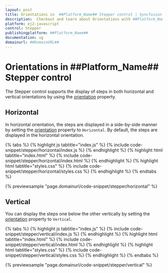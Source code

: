 ```yaml
---
layout: post
title: Orientations in  ##Platform_Name## Stepper control | Syncfusion
description:  Checkout and learn about Orientations with ##Platform_Name## Stepper control of Syncfusion Essential JS 2 and more details.
platform: ej2-javascript
control: Stepper
publishingplatform: ##Platform_Name##
documentation: ug
domainurl: ##DomainURL##
---
```


# Orientations in ##Platform_Name## Stepper control

The Stepper control supports the display of steps in both horizontal and vertical orientations by using the [orientation](https://ej2.syncfusion.com/javascript/documentation/api/stepper#orientation) property.

## Horizontal

In horizontal orientation, the steps are displayed in a side-by-side manner by setting the [orientation](https://ej2.syncfusion.com/javascript/documentation/api/stepper#orientation) property to `Horizontal`. By default, the steps are displayed in the horizontal orientation.

{% tabs %}
{% highlight js tabtitle="index.js" %}
{% include code-snippet/stepper/horizontal/index.js %}
{% endhighlight %}
{% highlight html tabtitle="index.html" %}
{% include code-snippet/stepper/horizontal/index.html %}
{% endhighlight %}
{% highlight html tabtitle="styles.css" %}
{% include code-snippet/stepper/horizontal/styles.css %}
{% endhighlight %}
{% endtabs %}

{% previewsample "page.domainurl/code-snippet/stepper/horizontal" %}

## Vertical

You can display the steps one below the other vertically by setting the [orientation](https://ej2.syncfusion.com/javascript/documentation/api/stepper#orientation) property to `Vertical`.

{% tabs %}
{% highlight js tabtitle="index.js" %}
{% include code-snippet/stepper/vertical/index.js %}
{% endhighlight %}
{% highlight html tabtitle="index.html" %}
{% include code-snippet/stepper/vertical/index.html %}
{% endhighlight %}
{% highlight html tabtitle="styles.css" %}
{% include code-snippet/stepper/vertical/styles.css %}
{% endhighlight %}
{% endtabs %}

{% previewsample "page.domainurl/code-snippet/stepper/vertical" %}